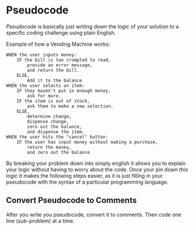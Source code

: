 # Pseudocode

*Pseudocode* is basically just writing down the logic of your solution to a specific coding challenge using plain English.


Example of how a Vending Machine works:

```
WHEN the user inputs money:
    IF the bill is too crumpled to read,
        provide an error message,
        and return the bill.
    ELSE,
        Add it to the balance
WHEN the user selects an item:
    IF they haven't put in enough money,
        ask for more.
    IF the item is out of stock,
        ask them to make a new selection.
    ELSE,
        determine change,
        dispense change,
        zero out the balance,
        and dispense the item.
WHEN the user hits the "cancel" button:
    IF the user has input money without making a purchase,
        return the money,
        and zero out the balance
```

By breaking your problem down into simply english it allows you to explain your logic without having to worry about the code.  Once your pin down this logic it makes the following steps easier, as it is just filling in your pseudocode with the syntax of a particular programming language.

## Convert Pseudocode to Comments
After you write you pseudocode, convert it to comments.  Then code one line (sub-problem) at a time.